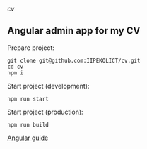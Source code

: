 *cv*
## Angular admin app for my CV

Prepare project:
```shell
git clone git@github.com:IIPEKOLICT/cv.git
cd cv
npm i
```

Start project (development):
```shell
npm run start
```

Start project (production):
```shell
npm run build
```

[Angular guide](NG.md)
